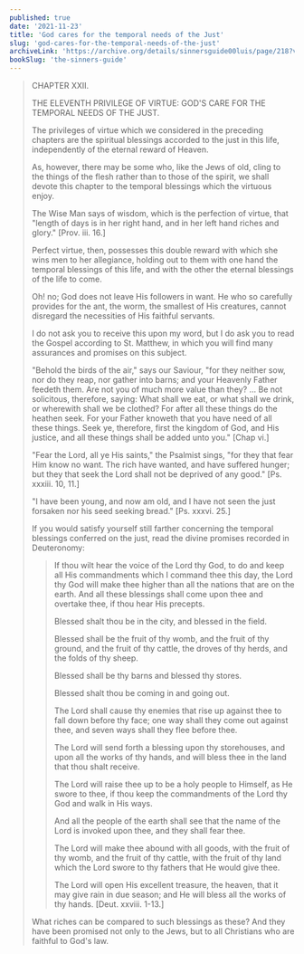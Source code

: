```yaml
---
published: true
date: '2021-11-23'
title: 'God cares for the temporal needs of the Just'
slug: 'god-cares-for-the-temporal-needs-of-the-just'
archiveLink: 'https://archive.org/details/sinnersguide00luis/page/218?view=theater'
bookSlug: 'the-sinners-guide'
---
```


> CHAPTER XXII.
>
> THE ELEVENTH PRIVILEGE OF VIRTUE: GOD'S CARE FOR THE TEMPORAL NEEDS OF THE JUST.
>
> The privileges of virtue which we considered in the preceding chapters are the spiritual blessings accorded to the just in this life, independently of the eternal reward of Heaven.
>
> As, however, there may be some who, like the Jews of old, cling to the things of the flesh rather than to those of the spirit, we shall devote this chapter to the temporal blessings which the virtuous enjoy.
>
> The Wise Man says of wisdom, which is the perfection of virtue, that "length of days is in her right hand, and in her left hand riches and glory." [Prov. iii. 16.]
>
> Perfect virtue, then, possesses this double reward with which she wins men to her allegiance, holding out to them with one hand the temporal blessings of this life, and with the other the eternal blessings of the life to come.
>
> Oh! no; God does not leave His followers in want. He who so carefully provides for the ant, the worm, the smallest of His creatures, cannot disregard the necessities of His faithful servants.
>
> I do not ask you to receive this upon my word, but I do ask you to read the Gospel according to St. Matthew, in which you will find many assurances and promises on this subject.
>
> "Behold the birds of the air," says our Saviour, "for they neither sow, nor do they reap, nor gather into barns; and your Heavenly Father feedeth them. Are not you of much more value than they? ... Be not solicitous, therefore, saying: What shall we eat, or what shall we drink, or wherewith shall we be clothed? For after all these things do the heathen seek. For your Father knoweth that you have need of all these things. Seek ye, therefore, first the kingdom of God, and His justice, and all these things shall be added unto you." [Chap vi.]
>
> "Fear the Lord, all ye His saints," the Psalmist sings, "for they that fear Him know no want. The rich have wanted, and have suffered hunger; but they that seek the Lord shall not be deprived of any good." [Ps. xxxiii. 10, 11.]
>
> "I have been young, and now am old, and I have not seen the just forsaken nor his seed seeking bread." [Ps. xxxvi. 25.]
>
> If you would satisfy yourself still farther concerning the temporal blessings conferred on the just, read the divine promises recorded in Deuteronomy:
>
>> If thou wilt hear the voice of the Lord thy God, to do and keep all His commandments which I command thee this day, the Lord thy God will make thee higher than all the nations that are on the earth. And all these blessings shall come upon thee and overtake thee, if thou hear His precepts.
>>
>> Blessed shalt thou be in the city, and blessed in the field.
>>
>> Blessed shall be the fruit of thy womb, and the fruit of thy ground, and the fruit of thy cattle, the droves of thy herds, and the folds of thy sheep.
>>
>> Blessed shall be thy barns and blessed thy stores.
>>
>> Blessed shalt thou be coming in and going out.
>>
>> The Lord shall cause thy enemies that rise up against thee to fall down before thy face; one way shall they come out against thee, and seven ways shall they flee before thee.
>>
>> The Lord will send forth a blessing upon thy storehouses, and upon all the works of thy hands, and will bless thee in the land that thou shalt receive.
>>
>> The Lord will raise thee up to be a holy people to Himself, as He swore to thee, if thou keep the commandments of the Lord thy God and walk in His ways.
>>
>> And all the people of the earth shall see that the name of the Lord is invoked upon thee, and they shall fear thee.
>>
>> The Lord will make thee abound with all goods, with the fruit of thy womb, and the fruit of thy cattle, with the fruit of thy land which the Lord swore to thy fathers that He would give thee.
>>
>> The Lord will open His excellent treasure, the heaven, that it may give rain in due season; and He will bless all the works of thy hands. [Deut. xxviii. 1-13.]
>
> What riches can be compared to such blessings as these? And they have been promised not only to the Jews, but to all Christians who are faithful to God's law.